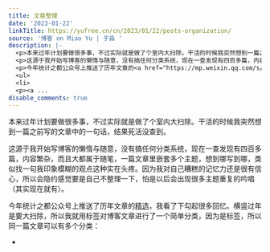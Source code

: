```yaml
---
title: 文章整理
date: '2023-01-22'
linkTitle: https://yufree.cn/cn/2023/01/22/posts-organization/
source: '博客 on Miao Yu | 于淼 '
description: |-
  <p>本来过年计划要做很多事，不过实际就是做了个室内大扫除。干活的时候我突然想到一篇之前写的文章中的一句话，结果死活没查到。</p>
  <p>这源于我开始写博客的懒惰与随意，没有搞任何分类系统，现在一查发现有四百多篇，内容繁杂，而且大都属于随笔，一篇文章里嵌套多个主题，想到哪写到哪，类似找一句我印象模糊的观点这种实在头疼。因为我对自己糟糕的记忆力还是很有信心，所以会隐约感觉要是自己不整理一下，怕是以后会出现很多主题重复的吟唱（其实现在就有）。</p>
  <p>今年统计之都公众号上推送了历年文章的<a href="https://mp.weixin.qq.com/s/YAuqOMREgV9-0RyFZUdnRQ">精选</a>，我看了下勾起很多回忆。横竖过年是要大扫除，所以我就用标签对博客文章进行了一个简单分类，因为是标签，所以同一篇文章可以有多个分类：</p>
  <ul>
  <li>
  <p><a ...
disable_comments: true
---
```

<p>本来过年计划要做很多事，不过实际就是做了个室内大扫除。干活的时候我突然想到一篇之前写的文章中的一句话，结果死活没查到。</p>
<p>这源于我开始写博客的懒惰与随意，没有搞任何分类系统，现在一查发现有四百多篇，内容繁杂，而且大都属于随笔，一篇文章里嵌套多个主题，想到哪写到哪，类似找一句我印象模糊的观点这种实在头疼。因为我对自己糟糕的记忆力还是很有信心，所以会隐约感觉要是自己不整理一下，怕是以后会出现很多主题重复的吟唱（其实现在就有）。</p>
<p>今年统计之都公众号上推送了历年文章的<a href="https://mp.weixin.qq.com/s/YAuqOMREgV9-0RyFZUdnRQ">精选</a>，我看了下勾起很多回忆。横竖过年是要大扫除，所以我就用标签对博客文章进行了一个简单分类，因为是标签，所以同一篇文章可以有多个分类：</p>
<ul>
<li>
<p><a ...